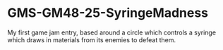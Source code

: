 # GMS-GM48-25-SyringeMadness
 My first game jam entry, based around a circle which controls a syringe which draws in materials from its enemies to defeat them. 

